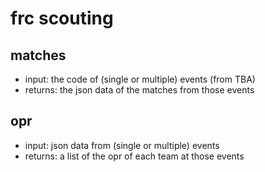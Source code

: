 
# frc scouting

## matches

* input: the code of (single or multiple) events (from TBA)
* returns: the json data of the matches from those events

## opr

* input: json data from (single or multiple) events
* returns: a list of the opr of each team at those events

